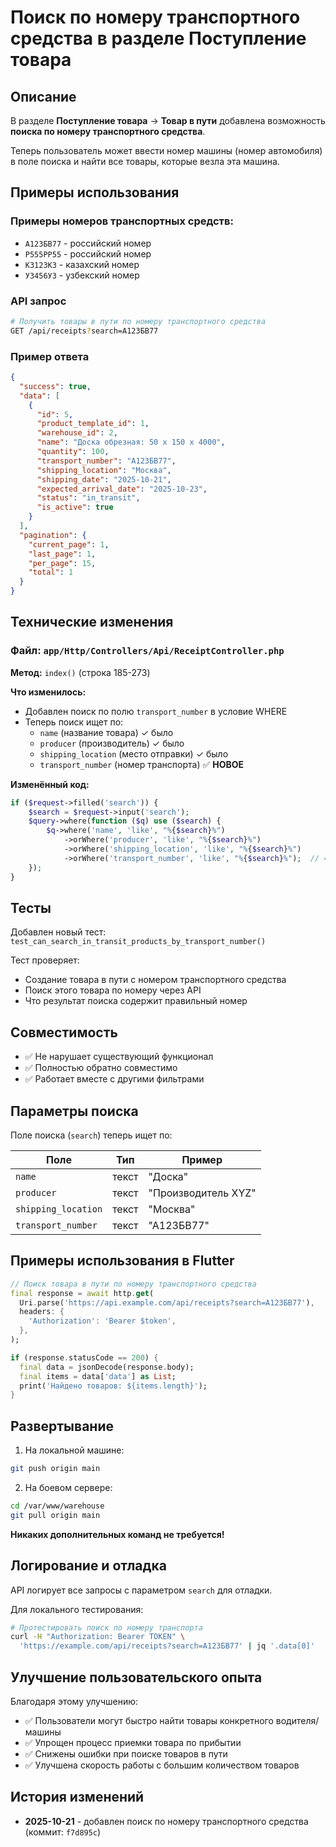 # Поиск по номеру транспортного средства в разделе Поступление товара

## Описание

В разделе **Поступление товара** → **Товар в пути** добавлена возможность **поиска по номеру транспортного средства**.

Теперь пользователь может ввести номер машины (номер автомобиля) в поле поиска и найти все товары, которые везла эта машина.

## Примеры использования

### Примеры номеров транспортных средств:
- `А123БВ77` - российский номер
- `Р555РР55` - российский номер
- `КЗ123КЗ` - казахский номер
- `УЗ456УЗ` - узбекский номер

### API запрос

```bash
# Получить товары в пути по номеру транспортного средства
GET /api/receipts?search=А123БВ77
```

### Пример ответа

```json
{
  "success": true,
  "data": [
    {
      "id": 5,
      "product_template_id": 1,
      "warehouse_id": 2,
      "name": "Доска обрезная: 50 x 150 x 4000",
      "quantity": 100,
      "transport_number": "А123БВ77",
      "shipping_location": "Москва",
      "shipping_date": "2025-10-21",
      "expected_arrival_date": "2025-10-23",
      "status": "in_transit",
      "is_active": true
    }
  ],
  "pagination": {
    "current_page": 1,
    "last_page": 1,
    "per_page": 15,
    "total": 1
  }
}
```

## Технические изменения

### Файл: `app/Http/Controllers/Api/ReceiptController.php`

**Метод:** `index()` (строка 185-273)

**Что изменилось:**
- Добавлен поиск по полю `transport_number` в условие WHERE
- Теперь поиск ищет по:
  - `name` (название товара) ✓ было
  - `producer` (производитель) ✓ было
  - `shipping_location` (место отправки) ✓ было
  - `transport_number` (номер транспорта) ✅ **НОВОЕ**

**Изменённый код:**
```php
if ($request->filled('search')) {
    $search = $request->input('search');
    $query->where(function ($q) use ($search) {
        $q->where('name', 'like', "%{$search}%")
            ->orWhere('producer', 'like', "%{$search}%")
            ->orWhere('shipping_location', 'like', "%{$search}%")
            ->orWhere('transport_number', 'like', "%{$search}%");  // ← НОВОЕ
    });
}
```

## Тесты

Добавлен новый тест: `test_can_search_in_transit_products_by_transport_number()`

Тест проверяет:
- Создание товара в пути с номером транспортного средства
- Поиск этого товара по номеру через API
- Что результат поиска содержит правильный номер

## Совместимость

- ✅ Не нарушает существующий функционал
- ✅ Полностью обратно совместимо
- ✅ Работает вместе с другими фильтрами

## Параметры поиска

Поле поиска (`search`) теперь ищет по:

| Поле | Тип | Пример |
|------|-----|--------|
| `name` | текст | "Доска" |
| `producer` | текст | "Производитель XYZ" |
| `shipping_location` | текст | "Москва" |
| `transport_number` | текст | "А123БВ77" |

## Примеры использования в Flutter

```dart
// Поиск товара в пути по номеру транспортного средства
final response = await http.get(
  Uri.parse('https://api.example.com/api/receipts?search=А123БВ77'),
  headers: {
    'Authorization': 'Bearer $token',
  },
);

if (response.statusCode == 200) {
  final data = jsonDecode(response.body);
  final items = data['data'] as List;
  print('Найдено товаров: ${items.length}');
}
```

## Развертывание

1. На локальной машине:
```bash
git push origin main
```

2. На боевом сервере:
```bash
cd /var/www/warehouse
git pull origin main
```

**Никаких дополнительных команд не требуется!**

## Логирование и отладка

API логирует все запросы с параметром `search` для отладки.

Для локального тестирования:
```bash
# Протестировать поиск по номеру транспорта
curl -H "Authorization: Bearer TOKEN" \
  'https://example.com/api/receipts?search=А123БВ77' | jq '.data[0]'
```

## Улучшение пользовательского опыта

Благодаря этому улучшению:
- ✅ Пользователи могут быстро найти товары конкретного водителя/машины
- ✅ Упрощен процесс приемки товара по прибытии
- ✅ Снижены ошибки при поиске товаров в пути
- ✅ Улучшена скорость работы с большим количеством товаров

## История изменений

- **2025-10-21** - добавлен поиск по номеру транспортного средства (коммит: `f7d895c`)
